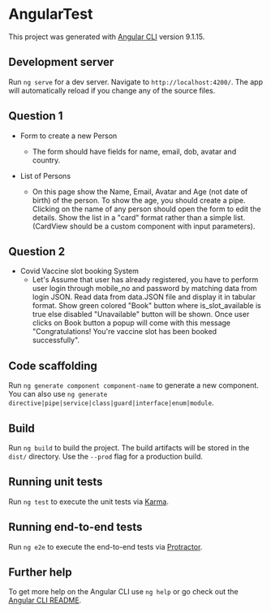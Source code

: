 # AngularTest

This project was generated with [Angular CLI](https://github.com/angular/angular-cli) version 9.1.15.

## Development server

Run `ng serve` for a dev server. Navigate to `http://localhost:4200/`. The app will automatically reload if you change any of the source files.

## Question 1

- Form to create a new Person
  - The form should have fields for name, email, dob, avatar and country.
  
- List of Persons
  - On this page show the Name, Email, Avatar and Age (not date of birth) of the person. To show the age, you should 
   create a pipe. Clicking on the name of any person should open the form to edit the details. Show the list in a "card" format rather than a simple list. (CardView should be a custom component with input parameters).
    
## Question 2

- Covid Vaccine slot booking System
  - Let's Assume that user has already registered, you have to perform user login through mobile_no and password by 
    matching data from login JSON. Read data from data.JSON file and display it in tabular format. Show green 
    colored "Book" button where is_slot_available is true else disabled "Unavailable" button will be shown. Once 
    user clicks on Book button a popup will come with this message "Congratulations! You're vaccine slot has been booked successfully".

## Code scaffolding

Run `ng generate component component-name` to generate a new component. You can also use `ng generate directive|pipe|service|class|guard|interface|enum|module`.

## Build

Run `ng build` to build the project. The build artifacts will be stored in the `dist/` directory. Use the `--prod` flag for a production build.

## Running unit tests

Run `ng test` to execute the unit tests via [Karma](https://karma-runner.github.io).

## Running end-to-end tests

Run `ng e2e` to execute the end-to-end tests via [Protractor](http://www.protractortest.org/).

## Further help

To get more help on the Angular CLI use `ng help` or go check out the [Angular CLI README](https://github.com/angular/angular-cli/blob/master/README.md).
